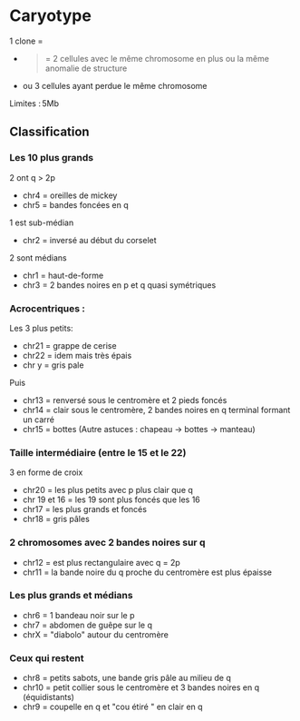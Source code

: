 
# Caryotype

1 clone = 
- >= 2 cellules avec le même chromosome en plus ou la même anomalie de structure
- ou 3 cellules ayant perdue le même chromosome

Limites : 5Mb

## Classification

### Les 10 plus grands

2 ont q >  2p
- chr4 = oreilles de mickey
- chr5 = bandes foncées en q

1 est sub-médian
- chr2 = inversé au début du corselet

2 sont médians
- chr1 = haut-de-forme
- chr3 = 2 bandes noires en p et q quasi symétriques

### Acrocentriques :

Les 3 plus petits:
- chr21 = grappe de cerise
- chr22 = idem mais très épais
- chr y = gris pale

Puis
- chr13 = renversé sous le centromère et 2 pieds foncés
- chr14 = clair sous le centromère, 2 bandes noires en q terminal formant un carré
- chr15 = bottes
(Autre astuces : chapeau -> bottes -> manteau)

### Taille intermédiaire (entre le 15 et le 22)

3 en forme de croix
- chr20 = les plus petits avec p plus clair que q
- chr 19 et 16 = les 19 sont plus foncés que les 16
- chr17 = les plus grands et foncés
- chr18 = gris pâles

### 2 chromosomes avec 2 bandes noires sur q

- chr12 = est plus rectangulaire avec q = 2p
- chr11 = la bande noire du q proche du centromère est plus épaisse

### Les plus grands et médians

- chr6 = 1 bandeau noir sur le p
- chr7 = abdomen de guêpe sur le q
- chrX = "diabolo" autour du centromère

### Ceux qui restent

- chr8 = petits sabots, une bande gris pâle au milieu de q
- chr10 = petit collier sous le centromère et 3 bandes noires en q (équidistants)
- chr9 = coupelle en q et "cou étiré " en clair en q
